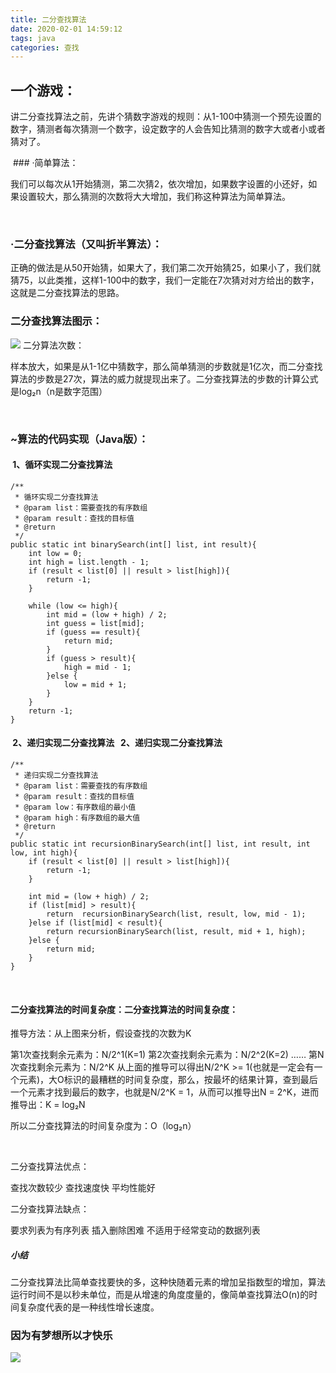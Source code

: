 ```yaml
---
title: 二分查找算法
date: 2020-02-01 14:59:12
tags: java
categories: 查找
---
```

##  一个游戏：

讲二分查找算法之前，先讲个猜数字游戏的规则：从1-100中猜测一个预先设置的数字，猜测者每次猜测一个数字，设定数字的人会告知比猜测的数字大或者小或者猜对了。

 ###  ·简单算法：

我们可以每次从1开始猜测，第二次猜2，依次增加，如果数字设置的小还好，如果设置较大，那么猜测的次数将大大增加，我们称这种算法为简单算法。

 

###  ·二分查找算法（又叫折半算法）：

正确的做法是从50开始猜，如果大了，我们第二次开始猜25，如果小了，我们就猜75，以此类推，这样1-100中的数字，我们一定能在7次猜对对方给出的数字，这就是二分查找算法的思路。





### 二分查找算法图示：


![](https://s2.ax1x.com/2020/02/29/3y9Jrn.png)
二分算法次数：

样本放大，如果是从1-1亿中猜数字，那么简单猜测的步数就是1亿次，而二分查找算法的步数是27次，算法的威力就提现出来了。二分查找算法的步数的计算公式是log₂n（n是数字范围）

 

### ~算法的代码实现（Java版）：

####  1、循环实现二分查找算法   

    /**
     * 循环实现二分查找算法
     * @param list：需要查找的有序数组
     * @param result：查找的目标值
     * @return
     */
    public static int binarySearch(int[] list, int result){
        int low = 0;
        int high = list.length - 1;
        if (result < list[0] || result > list[high]){
            return -1;
        }
 
        while (low <= high){
            int mid = (low + high) / 2;
            int guess = list[mid];
            if (guess == result){
                return mid;
            }
            if (guess > result){
                high = mid - 1;
            }else {
                low = mid + 1;
            }
        }
        return -1;
    }
####   2、递归实现二分查找算法   2、递归实现二分查找算法

    /**
     * 递归实现二分查找算法
     * @param list：需要查找的有序数组
     * @param result：查找的目标值
     * @param low：有序数组的最小值
     * @param high：有序数组的最大值
     * @return
     */
    public static int recursionBinarySearch(int[] list, int result, int low, int high){
        if (result < list[0] || result > list[high]){
            return -1;
        }
 
        int mid = (low + high) / 2;
        if (list[mid] > result){
            return  recursionBinarySearch(list, result, low, mid - 1);
        }else if (list[mid] < result){
            return recursionBinarySearch(list, result, mid + 1, high);
        }else {
            return mid;
        }
    }
 

#### 二分查找算法的时间复杂度：二分查找算法的时间复杂度：

推导方法：从上图来分析，假设查找的次数为K

第1次查找剩余元素为：N/2^1(K=1)
第2次查找剩余元素为：N/2^2(K=2)
……
第N次查找剩余元素为：N/2^K
从上面的推导可以得出N/2^K >= 1(也就是一定会有一个元素)，大O标识的最糟糕的时间复杂度，那么，按最坏的结果计算，查到最后一个元素才找到最后的数字，也就是N/2^K = 1，从而可以推导出N = 2^K，进而推导出：K = log₂N

所以二分查找算法的时间复杂度为：O（log₂n）

 

二分查找算法优点：

查找次数较少
查找速度快
平均性能好
 

二分查找算法缺点：

要求列表为有序列表
插入删除困难
不适用于经常变动的数据列表
 

##### 小结

二分查找算法比简单查找要快的多，这种快随着元素的增加呈指数型的增加，算法运行时间不是以秒未单位，而是从增速的角度度量的，像简单查找算法O(n)的时间复杂度代表的是一种线性增长速度。








###  因为有梦想所以才快乐



![](https://s2.ax1x.com/2020/02/29/3y97qI.png)



